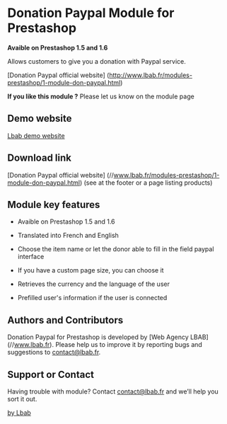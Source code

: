 Donation Paypal Module for Prestashop
=========================================
**Avaible on Prestashop 1.5 and 1.6**

Allows customers to give you a donation with Paypal service.

[Donation Paypal official website] (http://www.lbab.fr/modules-prestashop/1-module-don-paypal.html)

**If you like this module ?**
Please let us know on the module page

Demo website
------------
<a href="http://demo-prestashop.lbab.fr/" target="_blank">Lbab demo website</a>


Download link
-------------
[Donation Paypal official website] (//www.lbab.fr/modules-prestashop/1-module-don-paypal.html)
(see at the footer or a page listing products)


Module key features
-------------------
* Avaible on Prestashop 1.5 and 1.6

* Translated into French and English

* Choose the item name or let the donor able to fill in the field paypal interface

* If you have a custom page size, you can choose it

* Retrieves the currency and the language of the user

* Prefilled user's information if the user is connected


Authors and Contributors
------------------------
Donation Paypal for Prestashop is developed by [Web Agency LBAB] (//www.lbab.fr). Please help us to improve it by reporting bugs and suggestions to contact@lbab.fr.


Support or Contact
------------------
Having trouble with module? Contact contact@lbab.fr and we’ll help you sort it out.


[by Lbab](//www.lbab.fr)
